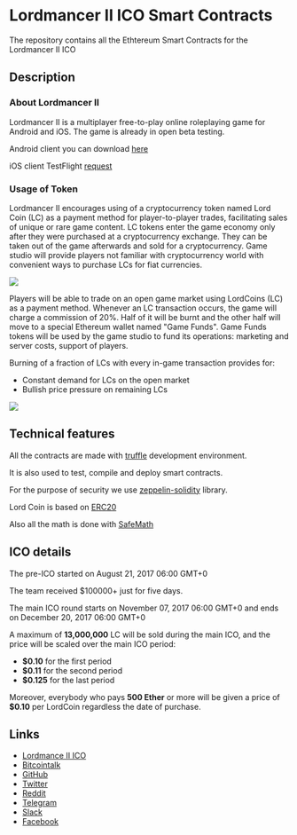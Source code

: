 # Lordmancer II ICO Smart Contracts

The repository contains all the Ethtereum Smart Contracts for the Lordmancer II ICO

## Description

### About Lordmancer II

Lordmancer II is a multiplayer free-to-play online roleplaying game for Android and iOS. The game is already in open beta testing.

Android client you can download [here](https://yadi.sk/d/85zAOVhI3ErXSr)

iOS client TestFlight [request](http://eepurl.com/cWKQgf)

### Usage of Token

Lordmancer II encourages using of a cryptocurrency token named Lord Coin (LC) as a payment method for player-to-player trades, facilitating sales of unique or rare game content. LC tokens enter the game economy only after they were purchased at a cryptocurrency exchange. They can be taken out of the game afterwards and sold for a cryptocurrency. Game studio will provide players not familiar with cryptocurrency world with convenient ways to purchase LCs for fiat currencies.

<img src="https://static.tildacdn.com/tild6334-3532-4465-a335-353362363633/ico0.png">

Players will be able to trade on an open game market using LordCoins (LC) as a payment method. Whenever an LC transaction occurs, the game will charge a commission of 20%. Half of it will be burnt and the other half will move to a special Ethereum wallet named "Game Funds". Game Funds tokens will be used by the game studio to fund its operations: marketing and server costs, support of players.

Burning of a fraction of LCs with every in-game transaction provides for:
* Constant demand for LCs on the open market
* Bullish price pressure on remaining LCs

<img src="https://static.tildacdn.com/tild6533-3865-4330-b533-383765613733/ico2_en.png">

## Technical features

All the contracts are made with [truffle](http://truffleframework.com/docs/) development environment.

It is also used to test, compile and deploy smart contracts.

For the purpose of security we use [zeppelin-solidity](https://github.com/OpenZeppelin/zeppelin-solidity/) library.

Lord Coin is based on [ERC20](https://github.com/OpenZeppelin/zeppelin-solidity/blob/master/contracts/token/StandardToken.sol)

Also all the math is done with [SafeMath](https://github.com/OpenZeppelin/zeppelin-solidity/blob/master/contracts/math/SafeMath.sol)

## ICO details

The pre-ICO started on August 21, 2017 06:00 GMT+0

The team received $100000+ just for five days.

The main ICO round starts on November 07, 2017 06:00 GMT+0 and ends on December 20, 2017 06:00 GMT+0

A maximum of **13,000,000** LC will be sold during the main ICO, and the price will be scaled over the main ICO period:
* **$0.10** for the first period
* **$0.11** for the second period
* **$0.125** for the last period

Moreover, everybody who pays **500 Ether** or more will be given a price of **$0.10** per LordCoin regardless the date of purchase.

## Links

* [Lordmance II ICO](http://lordmancer2.io)
* [Bitcointalk](https://bitcointalk.org/index.php?topic=2059852)
* [GitHub](https://github.com/lm2-ico)
* [Twitter](https://twitter.com/LordmancerI)
* [Reddit](https://www.reddit.com/r/icocrypto/comments/6r44bk/new_ico_lordmancer_ii_the_first_mobile_mmo_rpg/)
* [Telegram](https://t.me/lm2ico)
* [Slack](https://join.slack.com/t/lordmancerico/shared_invite/MjIwNDE1NTI3ODA4LTE1MDE2NzY2NDEtNDYxYTA5NjIwNg)
* [Facebook](https://www.facebook.com/Lordmancer2/)

